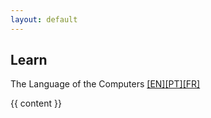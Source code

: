 ```yaml
---
layout: default
---
```

<section>
<h1>Learn</h1>
<p>The Language of the Computers <a href="">[EN]</a><a href="">[PT]</a><a href="">[FR]</a></p>

{{ content }}
</section>
